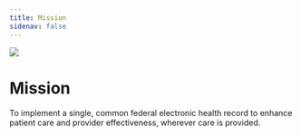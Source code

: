 ```yaml
---
title: Mission
sidenav: false
---
```

![](images/footer-logo.png)

# Mission

To implement a single, common federal electronic health record to enhance patient care and provider effectiveness, wherever care is provided.